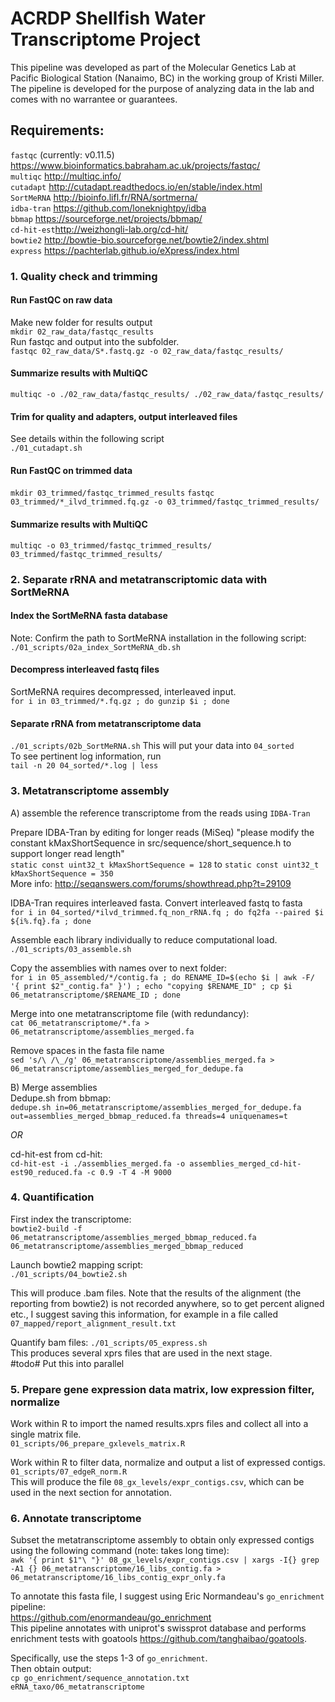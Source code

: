 # ACRDP Shellfish Water Transcriptome Project #
This pipeline was developed as part of the Molecular Genetics Lab at Pacific Biological Station (Nanaimo, BC) in the working group of Kristi Miller. The pipeline is developed for the purpose of analyzing data in the lab and comes with no warrantee or guarantees.   

## Requirements:
`fastqc` (currently: v0.11.5) https://www.bioinformatics.babraham.ac.uk/projects/fastqc/     
`multiqc`   http://multiqc.info/     
`cutadapt`  http://cutadapt.readthedocs.io/en/stable/index.html        
`SortMeRNA` http://bioinfo.lifl.fr/RNA/sortmerna/    
`idba-tran` https://github.com/loneknightpy/idba     
`bbmap`     https://sourceforge.net/projects/bbmap/    
`cd-hit-est`http://weizhongli-lab.org/cd-hit/     
`bowtie2`   http://bowtie-bio.sourceforge.net/bowtie2/index.shtml     
`express`   https://pachterlab.github.io/eXpress/index.html      


### 1. Quality check and trimming
#### Run FastQC on raw data   
Make new folder for results output    
`mkdir 02_raw_data/fastqc_results`    
Run fastqc and output into the subfolder.   
`fastqc 02_raw_data/S*.fastq.gz -o 02_raw_data/fastqc_results/`    

#### Summarize results with MultiQC
`multiqc -o ./02_raw_data/fastqc_results/ ./02_raw_data/fastqc_results/`   

#### Trim for quality and adapters, output interleaved files 
See details within the following script    
`./01_cutadapt.sh`

#### Run FastQC on trimmed data 
`mkdir 03_trimmed/fastqc_trimmed_results`
`fastqc 03_trimmed/*_ilvd_trimmed.fq.gz -o 03_trimmed/fastqc_trimmed_results/`

#### Summarize results with MultiQC
`multiqc -o 03_trimmed/fastqc_trimmed_results/ 03_trimmed/fastqc_trimmed_results/`     


### 2. Separate rRNA and metatranscriptomic data with SortMeRNA
#### Index the SortMeRNA fasta database
Note: Confirm the path to SortMeRNA installation in the following script:        
`./01_scripts/02a_index_SortMeRNA_db.sh`

#### Decompress interleaved fastq files
SortMeRNA requires decompressed, interleaved input.    
`for i in 03_trimmed/*.fq.gz ; do gunzip $i ; done`

#### Separate rRNA from metatranscriptome data
`./01_scripts/02b_SortMeRNA.sh`
This will put your data into `04_sorted`   
To see pertinent log information, run    
`tail -n 20 04_sorted/*.log | less`

### 3. Metatranscriptome assembly
A) assemble the reference transcriptome from the reads using `IDBA-Tran`    

Prepare IDBA-Tran by editing for longer reads (MiSeq)
"please modify the constant kMaxShortSequence in src/sequence/short_sequence.h to support longer read length"      
`static const uint32_t kMaxShortSequence = 128` to `static const uint32_t kMaxShortSequence = 350`    
More info: http://seqanswers.com/forums/showthread.php?t=29109

IDBA-Tran requires interleaved fasta. Convert interleaved fastq to fasta    
`for i in 04_sorted/*ilvd_trimmed.fq_non_rRNA.fq ; do fq2fa --paired $i ${i%.fq}.fa ; done`    

Assemble each library individually to reduce computational load.   
`./01_scripts/03_assemble.sh`

Copy the assemblies with names over to next folder:   
`for i in 05_assembled/*/contig.fa ; do RENAME_ID=$(echo $i | awk -F/ '{ print $2"_contig.fa" }') ; echo "copying $RENAME_ID" ; cp $i 06_metatranscriptome/$RENAME_ID ; done`

Merge into one metatranscriptome file (with redundancy):    
`cat 06_metatranscriptome/*.fa > 06_metatranscriptome/assemblies_merged.fa`

Remove spaces in the fasta file name     
`sed 's/\ /\_/g' 06_metatranscriptome/assemblies_merged.fa > 06_metatranscriptome/assemblies_merged_for_dedupe.fa`

B) Merge assemblies    
Dedupe.sh from bbmap:   
`dedupe.sh in=06_metatranscriptome/assemblies_merged_for_dedupe.fa out=assemblies_merged_bbmap_reduced.fa threads=4 uniquenames=t`

*OR*   

cd-hit-est from cd-hit:    
`cd-hit-est -i ./assemblies_merged.fa -o assemblies_merged_cd-hit-est90_reduced.fa -c 0.9 -T 4 -M 9000`

### 4. Quantification
First index the transcriptome:   
`bowtie2-build -f 06_metatranscriptome/assemblies_merged_bbmap_reduced.fa 06_metatranscriptome/assemblies_merged_bbmap_reduced`    

Launch bowtie2 mapping script:   
`./01_scripts/04_bowtie2.sh`    

This will produce .bam files. Note that the results of the alignment (the reporting from bowtie2) is not recorded anywhere, so to get percent aligned etc., I suggest saving this information, for example in a file called `07_mapped/report_alignment_result.txt`      

Quantify bam files:
`./01_scripts/05_express.sh`    
This produces several xprs files that are used in the next stage.  
#todo# Put this into parallel


### 5. Prepare gene expression data matrix, low expression filter, normalize
Work within R to import the named results.xprs files and collect all into a single matrix file.   
`01_scripts/06_prepare_gxlevels_matrix.R`   

Work within R to filter data, normalize and output a list of expressed contigs.     
`01_scripts/07_edgeR_norm.R`    
This will produce the file `08_gx_levels/expr_contigs.csv`, which can be used in the next section for annotation.   

### 6. Annotate transcriptome
Subset the metatranscriptome assembly to obtain only expressed contigs using the following command (note: takes long time):    
`awk '{ print $1"\ "}' 08_gx_levels/expr_contigs.csv | xargs -I{} grep -A1 {} 06_metatranscriptome/16_libs_contig.fa > 06_metatranscriptome/16_libs_contig_expr_only.fa`    

To annotate this fasta file, I suggest using Eric Normandeau's `go_enrichment` pipeline:    
https://github.com/enormandeau/go_enrichment    
This pipeline annotates with uniprot's swissprot database and performs enrichment tests with goatools https://github.com/tanghaibao/goatools.    

Specifically, use the steps 1-3 of `go_enrichment`.     
Then obtain output:    
`cp go_enrichment/sequence_annotation.txt eRNA_taxo/06_metatranscriptome`       



